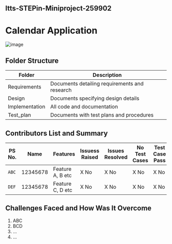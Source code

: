 ## ltts-STEPin-Miniproject-259902
# Calendar Application
![image](https://user-images.githubusercontent.com/80733877/114825930-7078c780-9de4-11eb-87e1-7ab5ccec5162.png)


## Folder Structure
Folder             | Description
-------------------| -----------------------------------------
Requirements   | Documents detailing requirements and research
Design        | Documents specifying design details
Implementation | All code and documentation
Test_plan      | Documents with test plans and procedures

## Contributors List and Summary

PS No. |  Name   |    Features    | Issuess Raised |Issues Resolved|No Test Cases|Test Case Pass
-------|---------|----------------|----------------|---------------|-------------|--------------
`ABC` | 12345678  | Feature A, B etc    | X No     | X No   |X No   |X No     
`DEF` | 12345678  | Feature C, D etc    | X No     | X No   |X No   |X No     

## Challenges Faced and How Was It Overcome

1. ABC
2. BCD
3. ...
4. ...
